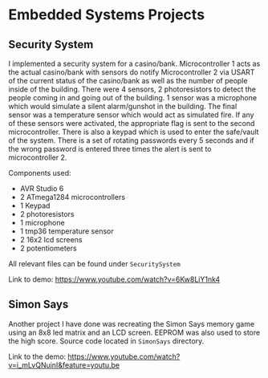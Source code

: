 # Embedded Systems Projects
## Security System
I implemented a security system for a casino/bank. Microcontroller 1 acts as the actual casino/bank with sensors do notify Microcontroller 2 via USART of the current status of the casino/bank as well as the number of people inside of the building.
There were 4 sensors, 2 photoresistors to detect the people coming in and going out of the building. 1 sensor was a microphone which would simulate a silent alarm/gunshot in the building. The final sensor was a temperature sensor which would act as simulated fire. If any of these sensors were activated, the appropriate flag is sent to the second microcontroller.
There is also a keypad which is used to enter the safe/vault of the system. There is a set of rotating passwords every 5 seconds and if the wrong password is entered three times the alert is sent to microcontroller 2. 

Components used:
* AVR Studio 6
* 2 ATmega1284 microcontrollers
* 1 Keypad
* 2 photoresistors
* 1 microphone
* 1 tmp36 temperature sensor
* 2 16x2 lcd screens
* 2 potentiometers 


All relevant files can be found under `SecuritySystem` 

Link to demo: https://www.youtube.com/watch?v=6Kw8LiY1nk4

## Simon Says
Another project I have done was recreating the Simon Says memory game using an 8x8 led matrix and an LCD screen. EEPROM was also used to store the high score. Source code located in `SimonSays` directory.

Link to the demo: https://www.youtube.com/watch?v=i_mLvQNuinI&feature=youtu.be
